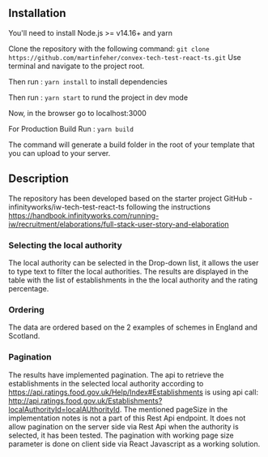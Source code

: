 ## Installation

You'll need to install Node.js >= v14.16+ and yarn

Clone the repository with the following command: `git clone https://github.com/martinfeher/convex-tech-test-react-ts.git` 
Use terminal and navigate to the project root.

Then run : `yarn install` to install dependencies

Then run : `yarn start` to rund the project in dev mode

Now, in the browser go to localhost:3000

For Production Build Run : `yarn build`

The command will generate a build folder in the root of your template that you can upload to your server.

## Description
The repository has been developed based on the starter project GitHub - infinityworks/iw-tech-test-react-ts following the instructions https://handbook.infinityworks.com/running-iw/recruitment/elaborations/full-stack-user-story-and-elaboration 

### Selecting the local authority
The local authority can be selected in the Drop-down list, it allows the user to type text to filter the local authorities.
The results are displayed in the table with the list of establishments in the the local authority and the rating percentage.

### Ordering
The data are ordered based on the 2 examples of schemes in England and Scotland.

### Pagination
The results have implemented pagination.
The api to retrieve the establishments in the selected local authority according to https://api.ratings.food.gov.uk/Help/Index#Establishments is using api call: http://api.ratings.food.gov.uk/Establishments?localAuthorityId=localAUthorityId.
The mentioned pageSize in the implementation notes is not a part of this Rest Api endpoint. 
It does not allow pagination on the server side via Rest Api when the authority is selected, it has been tested.
The pagination with working page size parameter is done on client side via React Javascript as a working solution.